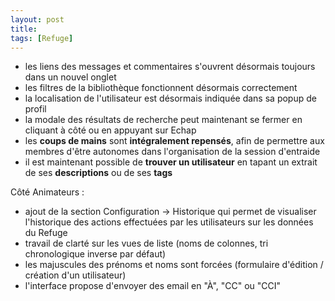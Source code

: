 ```yaml
---
layout: post
title:
tags: [Refuge]
---
```


- les liens des messages et commentaires s'ouvrent désormais toujours dans un nouvel onglet
- les filtres de la bibliothèque fonctionnent désormais correctement
- la localisation de l'utilisateur est désormais indiquée dans sa popup de profil
- la modale des résultats de recherche peut maintenant se fermer en cliquant à côté ou en appuyant sur Echap
- les **coups de mains** sont **intégralement repensés**, afin de permettre aux membres d'être autonomes dans l'organisation de la session d'entraide
- il est maintenant possible de **trouver un utilisateur** en tapant un extrait de ses **descriptions** ou de ses **tags**

Côté Animateurs :

- ajout de la section Configuration -> Historique qui permet de visualiser l'historique des actions effectuées par les utilisateurs sur les données du Refuge
- travail de clarté sur les vues de liste (noms de colonnes, tri chronologique inverse par défaut)
- les majuscules des prénoms et noms sont forcées (formulaire d'édition / création d'un utilisateur)
- l'interface propose d'envoyer des email en "À", "CC" ou "CCI"
